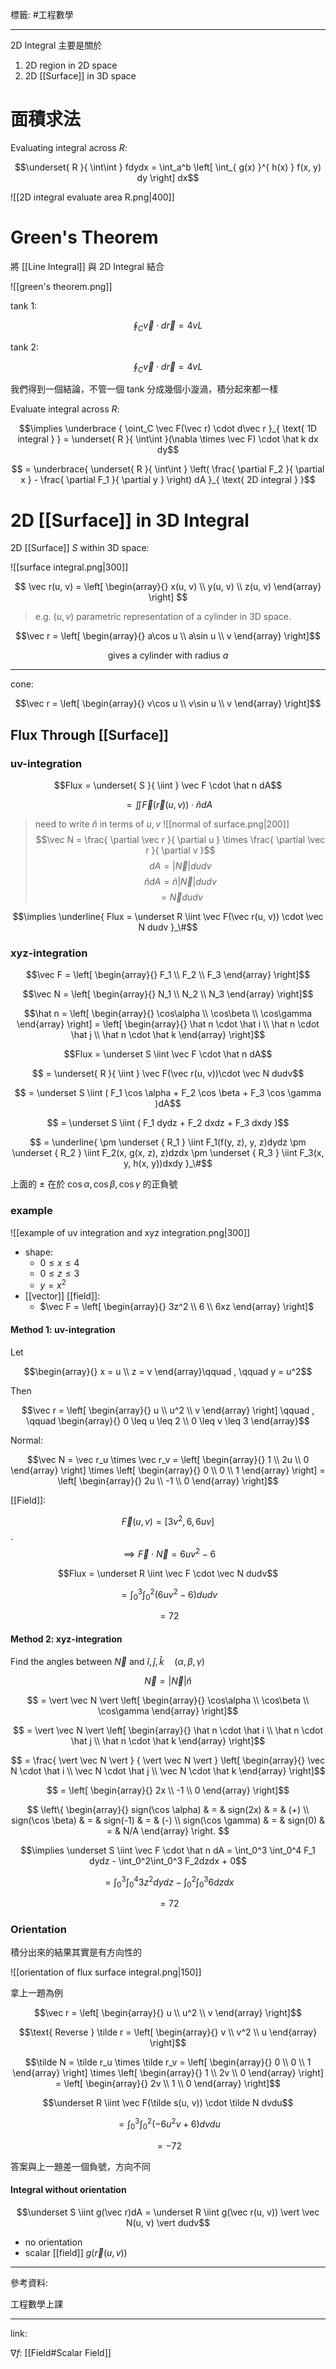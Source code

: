 標籤: #工程數學 

---

2D Integral 主要是關於
1. 2D region in 2D space
2. 2D [[Surface]] in 3D space

# 面積求法

Evaluating integral across $R$:

$$\underset{ R }{ \int\int } fdydx = 
\int_a^b
\left[
	\int_{ g(x) }^{ h(x) }
	f(x, y) dy
\right] dx$$

![[2D integral evaluate area R.png|400]]

# Green's Theorem

將 [[Line Integral]] 與 2D Integral 結合

![[green's theorem.png]]

tank 1:

$$\oint_C \vec v \cdot d\vec r = 4vL$$

tank 2:

$$\oint_C \vec v \cdot d \vec r = 4vL$$

我們得到一個結論，不管一個 tank 分成幾個小漩渦，積分起來都一樣

Evaluate integral across $R$:

$$\implies 
\underbrace { 
	\oint_C \vec F(\vec r) \cdot d\vec r 
}_{ \text{ 1D integral } } = 
\underset{ R }{ \int\int }(\nabla \times \vec F) \cdot \hat k dx dy$$

$$ = \underbrace{ 
	\underset{ R }{ \int\int } \left(
		\frac{ \partial F_2 }{ \partial x } - 
		\frac{ \partial F_1 }{ \partial y }
	\right) dA
}_{ \text{ 2D integral } }$$

# 2D [[Surface]] in 3D Integral

2D [[Surface]] $S$ within 3D space:

![[surface integral.png|300]]

$$
\vec r(u, v) = 
\left[
	\begin{array}{}
		x(u, v) \\
		y(u, v) \\
		z(u, v)
	\end{array}
\right]
$$

> e.g.
> $(u, v)$ parametric representation of a cylinder in 3D space.

$$\vec r = 
\left[
	\begin{array}{}
		a\cos u \\
		a\sin u \\
		v
	\end{array}
\right]$$

$$\text{ gives a cylinder with radius } a$$

---

cone:

$$\vec r = 
\left[
	\begin{array}{}
		v\cos u \\
		v\sin u \\
		v
	\end{array}
\right]$$

## Flux Through [[Surface]]

### uv-integration

$$Flux = 
\underset{ S }{ \iint } \vec F \cdot 
\hat n dA$$

$$ = \iint \vec F(\vec r(u, v)) \cdot 
\hat n dA$$

> need to write $\hat n$ in terms of $u, v$
> ![[normal of surface.png|200]]
> $$\vec N = \frac{ \partial \vec r }{ \partial u } \times \frac{ \partial \vec r }{ \partial v }$$
> $$dA = \vert \vec N \vert dudv$$
> $$\hat n dA = \hat n \vert \vec N \vert dudv$$
> $$ = \vec N dudv$$

$$\implies \underline{ Flux = \underset R \iint \vec F(\vec r(u, v)) \cdot \vec N dudv }_\#$$

### xyz-integration

$$\vec F = 
\left[
	\begin{array}{}
		F_1 \\
		F_2 \\
		F_3
	\end{array}
\right]$$

$$\vec N = 
\left[
	\begin{array}{}
		N_1 \\
		N_2 \\
		N_3
	\end{array}
\right]$$

$$\hat n = 
\left[
	\begin{array}{}
		\cos\alpha \\
		\cos\beta \\
		\cos\gamma
	\end{array}
\right] = 
\left[
	\begin{array}{}
		\hat n \cdot \hat i \\
		\hat n \cdot \hat j \\
		\hat n \cdot \hat k
	\end{array}
\right]$$

$$Flux = \underset S \iint \vec F \cdot \hat n dA$$

$$ = \underset{ R }{ \iint } 
\vec F(\vec r(u, v))\cdot \vec N dudv$$

$$ = \underset S \iint (
	F_1 \cos \alpha + 
	F_2 \cos \beta +
	F_3 \cos \gamma
)dA$$

$$ = \underset S \iint (
	F_1 dydz + 
	F_2 dxdz + 
	F_3 dxdy
)$$

$$ = 
\underline{
	\pm \underset { R_1 } 
	\iint F_1(f(y, z), y, z)dydz
	\pm \underset { R_2 }
	\iint F_2(x, g(x, z), z)dzdx
	\pm \underset { R_3 } 
	\iint F_3(x, y, h(x, y))dxdy
}_\#$$

上面的 $\pm$ 在於 $\cos\alpha, \cos\beta, \cos\gamma$ 的正負號

### example

![[example of uv integration and xyz integration.png|300]]

- shape:
	- $0 \leq x \leq 4$
	- $0 \leq z \leq 3$
	- $y = x^2$
- [[vector]] [[field]]:
	- $\vec F = \left[ \begin{array}{} 3z^2 \\ 6 \\ 6xz \end{array} \right]$

#### Method 1: uv-integration

Let

$$\begin{array}{}
	x = u \\
	z = v
\end{array}\qquad , \qquad y = u^2$$

Then

$$\vec r = \left[
	\begin{array}{}
		u \\
		u^2 \\
		v
	\end{array}
\right] \qquad , \qquad 
\begin{array}{}
	0 \leq u \leq 2 \\
	0 \leq v \leq 3
\end{array}$$

Normal:

$$\vec N = \vec r_u \times \vec r_v = 
\left[
	\begin{array}{}
		1 \\
		2u \\
		0
	\end{array}
\right] \times
\left[
	\begin{array}{}
		0 \\
		0 \\
		1
	\end{array}
\right] = 
\left[
	\begin{array}{}
		2u \\
		-1 \\
		0
	\end{array}
\right]$$

[[Field]]:

$$\vec F(u, v) = [3v^2, 6, 6uv]$$
.
$$\implies \vec F \cdot \vec N = 6uv^2 - 6$$

$$Flux = \underset R \iint \vec F \cdot \vec N dudv$$

$$ = \int_0^3 \int_0^2(6uv^2 - 6)dudv$$

$$ = 72$$

#### Method 2: xyz-integration

Find the angles between $\vec N$ and $\hat i, \hat j, \hat k \quad (\alpha, \beta, \gamma)$

$$\vec N = \vert \vec N \vert \hat n$$

$$ = \vert \vec N \vert
\left[
	\begin{array}{}
		\cos\alpha \\
		\cos\beta \\
		\cos\gamma
	\end{array}
\right]$$

$$ = \vert \vec N \vert
\left[
	\begin{array}{}
		\hat n \cdot \hat i \\
		\hat n \cdot \hat j \\
		\hat n \cdot \hat k
	\end{array}
\right]$$

$$ = \frac{ \vert \vec N \vert }
{ \vert \vec N \vert }
\left[
	\begin{array}{}
		\vec N \cdot \hat i \\
		\vec N \cdot \hat j \\
		\vec N \cdot \hat k
	\end{array}
\right]$$

$$ = 
\left[
	\begin{array}{}
		2x \\
		-1 \\
		0
	\end{array}
\right]$$

$$
\left\{
	\begin{array}{}
		sign(\cos \alpha) & = & sign(2x) & = & (+) \\
		sign(\cos \beta) & = & sign(-1) & = & (-) \\
		sign(\cos \gamma) & = & sign(0) & = & N/A
	\end{array}
\right.
$$

$$\implies \underset S \iint \vec F \cdot \hat n dA = 
\int_0^3 \int_0^4 F_1 dydz - \int_0^2\int_0^3 F_2dzdx + 0$$

$$ = \int_0^3 \int_0^4 3z^2dydz - 
\int_0^2 \int_0^3 6dzdx$$

$$ = 72$$

### Orientation

積分出來的結果其實是有方向性的

![[orientation of flux surface integral.png|150]]

拿上一題為例

$$\vec r = 
\left[
	\begin{array}{}
		u \\
		u^2 \\
		v
	\end{array}
\right]$$

$$\text{ Reverse } \tilde r = 
\left[
	\begin{array}{}
		v \\
		v^2 \\
		u
	\end{array}
\right]$$

$$\tilde N = \tilde r_u \times \tilde r_v = 
\left[
	\begin{array}{}
		0 \\
		0 \\
		1
	\end{array}
\right] \times 
\left[
	\begin{array}{}
		1 \\
		2v \\
		0
	\end{array}
\right] = 
\left[
	\begin{array}{}
		2v \\
		1 \\
		0
	\end{array}
\right]$$

$$\underset R \iint \vec F(\tilde s(u, v)) \cdot \tilde N dvdu$$

$$ = \int_0^3\int_0^2(-6u^2v + 6)dvdu$$

$$ = -72$$

答案與上一題差一個負號，方向不同

#### Integral without orientation

$$\underset S \iint g(\vec r)dA = \underset R \iint g(\vec r(u, v)) \vert \vec N(u, v) \vert dudv$$

- no orientation
- scalar [[field]] $g(\vec r(u, v))$

---

參考資料:

工程數學上課

---

link:

$\nabla f$: [[Field#Scalar Field]]